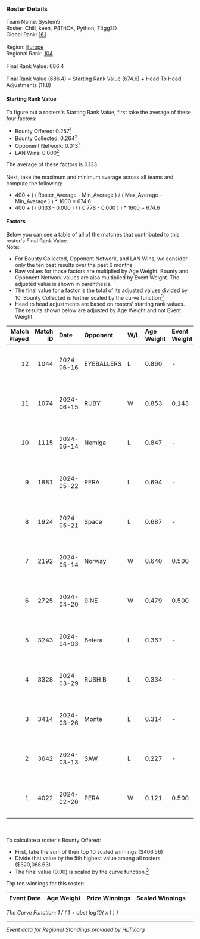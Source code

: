 ### Roster Details<br />
Team Name: System5<br />
Roster: Chill, keen, P4TriCK, Python, T4gg3D<br />
Global Rank: [161](../standings_global.md)<br />
<br />
Region: [Europe]( ../standings_europe.md)<br />
Regional Rank: [104]( ../standings_europe.md)<br />
<br />
Final Rank Value:  686.4<br />
<br />
Final Rank Value (686.4) = Starting Rank Value (674.6) + Head To Head Adjustments (11.8)<br />

#### Starting Rank Value<br />
To figure out a rosters's Starting Rank Value, first take the average of these four factors:<br />
- Bounty Offered: 0.257[<sup>1</sup>](#table2)
- Bounty Collected: 0.264[<sup>2</sup>](#table1)
- Opponent Network: 0.013[<sup>2</sup>](#table1)
- LAN Wins: 0.000[<sup>2</sup>](#table1)

The average of these factors is 0.133<br />
<br />
Next, take the maximum and minimum average across all teams and compute the following:<br />
- 400 + ( ( Roster_Average - Min_Average ) / ( Max_Average - Min_Average ) ) * 1600 = 674.6
- 400 + ( ( 0.133 - 0.000 ) / ( 0.778 - 0.000 ) ) * 1600 = 674.6


#### Factors<br />
Below you can see a table of all of the matches that contributed to this roster's Final Rank Value.<br />
Note:<br />

- For Bounty Collected, Opponent Network, and LAN Wins, we consider only the ten best results over the past 6 months.
- Raw values for those factors are multiplied by Age Weight. Bounty and Opponent Network values are also multiplied by Event Weight. The adjusted value is shown in parenthesis.
- The final value for a factor is the total of its adjusted values divided by 10. Bounty Collected is further scaled by the curve function[<sup>3</sup>](#curveFunction)
- Head to head adjustments are based on rosters' starting rank values. The results shown below are adjusted by Age Weight and not Event Weight
<span id="table1"></span><br />


| Match Played | Match ID | Date       | Opponent   | W/L | Age Weight | Event Weight | Bounty Collected | Opponent Network | LAN Wins  | H2H Adj. | Roster                               |
| -: | -: | :- | :- | :- | :- | :- | :- | :- | :- | -: | :- |
|           12 |     1044 | 2024-06-16 | EYEBALLERS | L   | 0.860      | -            | -                | -                | -         |    -6.71 | Chill, keen, P4TriCK, Python, T4gg3D |
|           11 |     1074 | 2024-06-15 | RUBY       | W   | 0.853      | 0.143        | 0.095 (0.012)    | 0.479 (0.058)    | 0 (0.000) |    20.99 | Chill, keen, P4TriCK, Python, T4gg3D |
|           10 |     1115 | 2024-06-14 | Nemiga     | L   | 0.847      | -            | -                | -                | -         |    -1.63 | Chill, keen, P4TriCK, Python, T4gg3D |
|            9 |     1881 | 2024-05-22 | PERA       | L   | 0.694      | -            | -                | -                | -         |    -3.85 | Chill, keen, P4TriCK, Python, T4gg3D |
|            8 |     1924 | 2024-05-21 | Space      | L   | 0.687      | -            | -                | -                | -         |    -5.83 | Chill, keen, P4TriCK, Python, T4gg3D |
|            7 |     2192 | 2024-05-14 | Norway     | W   | 0.640      | 0.500        | 0.006 (0.002)    | 0.103 (0.033)    | 0 (0.000) |    10.90 | Chill, keen, P4TriCK, Python, T4gg3D |
|            6 |     2725 | 2024-04-20 | 9INE       | W   | 0.479      | 0.500        | 0.000 (0.000)    | 0.064 (0.015)    | 0 (0.000) |     4.64 | Chill, keen, P4TriCK, Python, T4gg3D |
|            5 |     3243 | 2024-04-03 | Betera     | L   | 0.367      | -            | -                | -                | -         |    -5.21 | Chill, keen, P4TriCK, Python, shadiy |
|            4 |     3328 | 2024-03-29 | RUSH B     | L   | 0.334      | -            | -                | -                | -         |    -2.74 | Chill, keen, P4TriCK, Python, shadiy |
|            3 |     3414 | 2024-03-26 | Monte      | L   | 0.314      | -            | -                | -                | -         |    -1.44 | Chill, keen, krii, P4TriCK, Python   |
|            2 |     3642 | 2024-03-13 | SAW        | L   | 0.227      | -            | -                | -                | -         |    -0.42 | Chill, keen, krii, P4TriCK, Python   |
|            1 |     4022 | 2024-02-26 | PERA       | W   | 0.121      | 0.500        | 0.047 (0.003)    | 0.435 (0.026)    | 0 (0.000) |     3.05 | Chill, keen, krii, P4TriCK, Python   |

<br />
<span id="table2"></span><br />
To calculate a roster's Bounty Offered:<br />

- First, take the sum of their top 10 scaled winnings ($406.56)
- Divide that value by the 5th highest value among all rosters ($320,068.63)
- The final value (0.00) is scaled by the curve function.[<sup>3</sup>](#curveFunction)

Top ten winnings for this roster:<br />

| Event Date | Age Weight | Prize Winnings | Scaled Winnings |
| :- | -: | :- | :- |


<span id="curveFunction"></span>_The Curve Function: 1 / ( 1 + abs( log10( x ) ) )_<br />

---
_Event data for Regional Standings provided by HLTV.org_<br />
